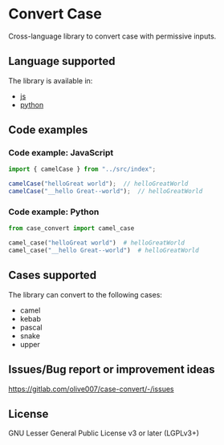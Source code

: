 # Convert Case
Cross-language library to convert case with permissive inputs.

## Language supported
The library is available in:
- [js](#code-example-javascript)
- [python](#code-example-python)

## Code examples 
### Code example: JavaScript 

```js
import { camelCase } from "../src/index";

camelCase("helloGreat world");  // helloGreatWorld
camelCase("__hello Great--world");  // helloGreatWorld
```

### Code example: Python
```python
from case_convert import camel_case

camel_case("helloGreat world")  # helloGreatWorld
camel_case("__hello Great--world")  # helloGreatWorld
```

## Cases supported
The library can convert to the following cases:
- camel
- kebab
- pascal
- snake
- upper

## Issues/Bug report or improvement ideas
https://gitlab.com/olive007/case-convert/-/issues

## License
GNU Lesser General Public License v3 or later (LGPLv3+)
